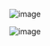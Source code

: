 ![image](https://user-images.githubusercontent.com/33073090/216986342-5158e5d7-1c78-46d9-acb9-24e33a600a42.png)

![image](https://user-images.githubusercontent.com/33073090/216986502-fdfabc94-6716-4610-aba3-a312026b3f7f.png)
